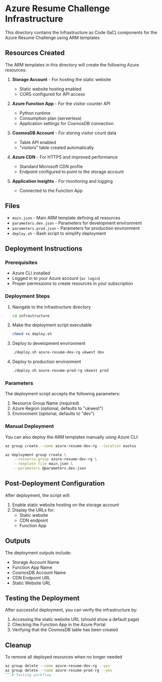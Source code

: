 # Azure Resume Challenge Infrastructure

This directory contains the Infrastructure as Code (IaC) components for the Azure Resume Challenge using ARM templates

## Resources Created

The ARM templates in this directory will create the following Azure resources:

1. **Storage Account** - For hosting the static website
   - Static website hosting enabled
   - CORS configured for API access

2. **Azure Function App** - For the visitor counter API
   - Python runtime
   - Consumption plan (serverless)
   - Application settings for CosmosDB connection

3. **CosmosDB Account** - For storing visitor count data
   - Table API enabled
   - "visitors" table created automatically

4. **Azure CDN** - For HTTPS and improved performance
   - Standard Microsoft CDN profile
   - Endpoint configured to point to the storage account

5. **Application Insights** - For monitoring and logging
   - Connected to the Function App

## Files

- `main.json` - Main ARM template defining all resources
- `parameters.dev.json` - Parameters for development environment
- `parameters.prod.json` - Parameters for production environment
- `deploy.sh` - Bash script to simplify deployment

## Deployment Instructions

### Prerequisites

- Azure CLI installed
- Logged in to your Azure account (`az login`)
- Proper permissions to create resources in your subscription

### Deployment Steps

1. Navigate to the infrastructure directory
   ```bash
   cd infrastructure
   ```

2. Make the deployment script executable
   ```bash
   chmod +x deploy.sh
   ```

3. Deploy to development environment
   ```bash
   ./deploy.sh azure-resume-dev-rg ukwest dev
   ```

4. Deploy to production environment
   ```bash
   ./deploy.sh azure-resume-prod-rg ukwest prod
   ```

### Parameters

The deployment script accepts the following parameters:
1. Resource Group Name (required)
2. Azure Region (optional, defaults to "ukwest")
3. Environment (optional, defaults to "dev")

### Manual Deployment

You can also deploy the ARM templates manually using Azure CLI:

```bash
az group create --name azure-resume-dev-rg --location eastus

az deployment group create \
    --resource-group azure-resume-dev-rg \
    --template-file main.json \
    --parameters @parameters.dev.json
```

## Post-Deployment Configuration

After deployment, the script will:
1. Enable static website hosting on the storage account
2. Display the URLs for:
   - Static website
   - CDN endpoint
   - Function App

## Outputs

The deployment outputs include:
- Storage Account Name
- Function App Name
- CosmosDB Account Name
- CDN Endpoint URL
- Static Website URL

## Testing the Deployment

After successful deployment, you can verify the infrastructure by:

1. Accessing the static website URL (should show a default page)
2. Checking the Function App in the Azure Portal
3. Verifying that the CosmosDB table has been created

## Cleanup

To remove all deployed resources when no longer needed

```bash
az group delete --name azure-resume-dev-rg --yes
az group delete --name azure-resume-prod-rg --yes
```# Testing workflow

